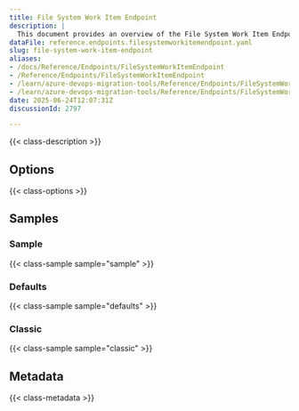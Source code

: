 ```yaml
---
title: File System Work Item Endpoint
description: |
  This document provides an overview of the File System Work Item Endpoint used in the Azure DevOps Migration Tools, including its configuration and usage.
dataFile: reference.endpoints.filesystemworkitemendpoint.yaml
slug: file-system-work-item-endpoint
aliases:
- /docs/Reference/Endpoints/FileSystemWorkItemEndpoint
- /Reference/Endpoints/FileSystemWorkItemEndpoint
- /learn/azure-devops-migration-tools/Reference/Endpoints/FileSystemWorkItemEndpoint
- /learn/azure-devops-migration-tools/Reference/Endpoints/FileSystemWorkItemEndpoint/index.md
date: 2025-06-24T12:07:31Z
discussionId: 2797

---
```

{{< class-description >}}

## Options

{{< class-options >}}

## Samples

### Sample

{{< class-sample sample="sample" >}}

### Defaults

{{< class-sample sample="defaults" >}}

### Classic

{{< class-sample sample="classic" >}}

## Metadata

{{< class-metadata >}}
